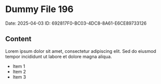# Dummy File 196

Date: 2025-04-03
ID: 692817F0-BC03-4DC8-8A61-E6CE89733126

## Content

Lorem ipsum dolor sit amet, consectetur adipiscing elit.
Sed do eiusmod tempor incididunt ut labore et dolore magna aliqua.

* Item 1
* Item 2
* Item 3
